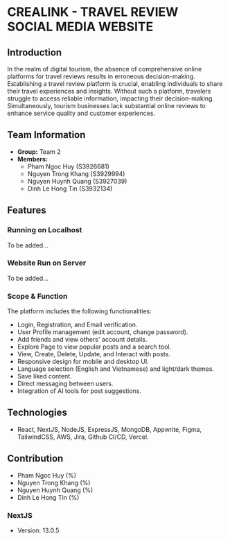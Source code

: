 # CREALINK - TRAVEL REVIEW SOCIAL MEDIA WEBSITE

## Introduction

In the realm of digital tourism, the absence of comprehensive online platforms for travel reviews results in erroneous decision-making. Establishing a travel review platform is crucial, enabling individuals to share their travel experiences and insights. Without such a platform, travelers struggle to access reliable information, impacting their decision-making. Simultaneously, tourism businesses lack substantial online reviews to enhance service quality and customer experiences.

## Team Information

- **Group:** Team 2
- **Members:**
  - Pham Ngoc Huy (S3926681)
  - Nguyen Trong Khang (S3929994)
  - Nguyen Huynh Quang (S3927039)
  - Dinh Le Hong Tin (S3932134)

## Features

### Running on Localhost

To be added...

### Website Run on Server

To be added...

### Scope & Function

The platform includes the following functionalities:
- Login, Registration, and Email verification.
- User Profile management (edit account, change password).
- Add friends and view others' account details.
- Explore Page to view popular posts and a search tool.
- View, Create, Delete, Update, and Interact with posts.
- Responsive design for mobile and desktop UI.
- Language selection (English and Vietnamese) and light/dark themes.
- Save liked content.
- Direct messaging between users.
- Integration of AI tools for post suggestions.

## Technologies

- React, NextJS, NodeJS, ExpressJS, MongoDB, Appwrite, Figma, TailwindCSS, AWS, Jira, Github CI/CD, Vercel.

## Contribution

- Pham Ngoc Huy (%)
- Nguyen Trong Khang (%)
- Nguyen Huynh Quang (%)
- Dinh Le Hong Tin (%)

### NextJS
- Version: 13.0.5
